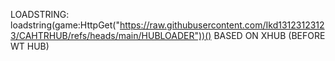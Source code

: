 LOADSTRING:
loadstring(game:HttpGet("https://raw.githubusercontent.com/Ikd13123123123/CAHTRHUB/refs/heads/main/HUBLOADER"))()
BASED ON XHUB (BEFORE WT HUB)
